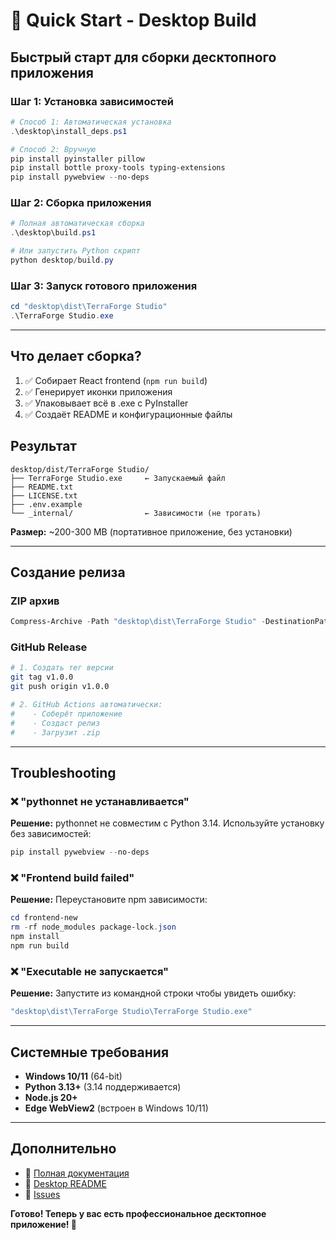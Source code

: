 # 🚀 Quick Start - Desktop Build

## Быстрый старт для сборки десктопного приложения

### Шаг 1: Установка зависимостей

```powershell
# Способ 1: Автоматическая установка
.\desktop\install_deps.ps1

# Способ 2: Вручную
pip install pyinstaller pillow
pip install bottle proxy-tools typing-extensions
pip install pywebview --no-deps
```

### Шаг 2: Сборка приложения

```powershell
# Полная автоматическая сборка
.\desktop\build.ps1

# Или запустить Python скрипт
python desktop/build.py
```

### Шаг 3: Запуск готового приложения

```powershell
cd "desktop\dist\TerraForge Studio"
.\TerraForge Studio.exe
```

---

## Что делает сборка?

1. ✅ Собирает React frontend (`npm run build`)
2. ✅ Генерирует иконки приложения
3. ✅ Упаковывает всё в .exe с PyInstaller
4. ✅ Создаёт README и конфигурационные файлы

## Результат

```
desktop/dist/TerraForge Studio/
├── TerraForge Studio.exe     ← Запускаемый файл
├── README.txt
├── LICENSE.txt
├── .env.example
└── _internal/                ← Зависимости (не трогать)
```

**Размер:** ~200-300 MB (портативное приложение, без установки)

---

## Создание релиза

### ZIP архив

```powershell
Compress-Archive -Path "desktop\dist\TerraForge Studio" -DestinationPath "TerraForge-Studio-v1.0.0-Windows-x64.zip"
```

### GitHub Release

```bash
# 1. Создать тег версии
git tag v1.0.0
git push origin v1.0.0

# 2. GitHub Actions автоматически:
#    - Соберёт приложение
#    - Создаст релиз
#    - Загрузит .zip
```

---

## Troubleshooting

### ❌ "pythonnet не устанавливается"

**Решение:** pythonnet не совместим с Python 3.14. Используйте установку без зависимостей:
```powershell
pip install pywebview --no-deps
```

### ❌ "Frontend build failed"

**Решение:** Переустановите npm зависимости:
```powershell
cd frontend-new
rm -rf node_modules package-lock.json
npm install
npm run build
```

### ❌ "Executable не запускается"

**Решение:** Запустите из командной строки чтобы увидеть ошибку:
```powershell
"desktop\dist\TerraForge Studio\TerraForge Studio.exe"
```

---

## Системные требования

- **Windows 10/11** (64-bit)
- **Python 3.13+** (3.14 поддерживается)
- **Node.js 20+**
- **Edge WebView2** (встроен в Windows 10/11)

---

## Дополнительно

- 📖 [Полная документация](DESKTOP_BUILD_GUIDE.md)
- 🔧 [Desktop README](desktop/README.md)
- 🐛 [Issues](https://github.com/yourusername/TerraForge-Studio/issues)

**Готово! Теперь у вас есть профессиональное десктопное приложение! 🎉**
